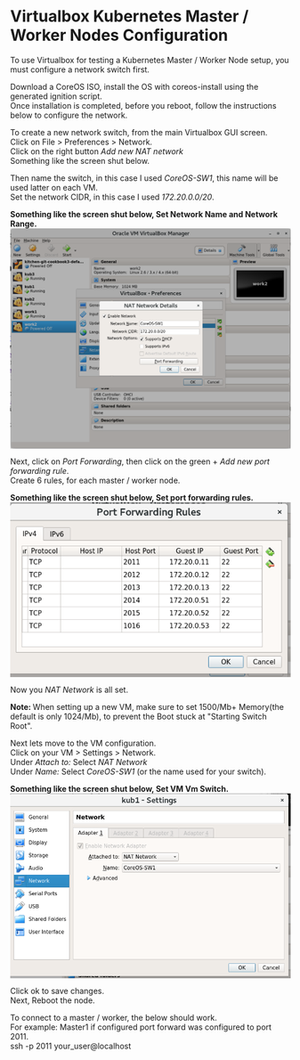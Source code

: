 <h1>Virtualbox Kubernetes Master / Worker Nodes Configuration</h1>

<p>To use Virtualbox for testing a Kubernetes Master / Worker Node setup, you must configure a network switch first.</p>

<p>Download a CoreOS ISO, install the OS with coreos-install using the generated ignition script.
<br>Once installation is completed, before you reboot, follow the instructions below to configure the network.</p>

<p>To create a new network switch, from the main Virtualbox GUI screen.
<br>Click on File > Preferences >  Network.
<br>Click on the right button <i>Add  new NAT network</i>
<br>Something like the screen shut below.</p>

<p>Then name the switch, in this case I used <i>CoreOS-SW1</i>, this name will be used latter on each VM.
<br>Set the network CIDR, in this case I used <i>172.20.0.0/20</i>.</p>

<p><b>Something like the screen shut below, Set Network Name and Network Range.</b>
<br><img src="vbox-setup1.png" alt="VBox Part1" align="middle" height="50%"></p>

<p>Next, click on <i>Port Forwarding</i>, then click on the green + <i>Add new port forwarding rule</i>.
<br>Create 6 rules, for each master / worker node.</p>
<p><b>Something like the screen shut below, Set port forwarding rules.</b> 
<br><img src="vbox-setup2.png" alt="VBox Part2" align="middle" height="50%"></p> 

<p>Now you <i>NAT Network</i> is all set.</p>

<b>Note: </b>When setting up a new VM, make sure to set 1500/Mb+ Memory(the default is only 1024/Mb), to prevent the Boot stuck at "Starting Switch Root".
<br>
<p>Next lets move to the VM configuration.
<br>Click on your VM > Settings > Network.
<br>Under <i>Attach to:</i> Select <i>NAT Network</i>
<br>Under <i>Name:</i> Select <i>CoreOS-SW1</i> (or the name used for your switch).</p>
<p><b>Something like the screen shut below, Set VM Vm Switch.</b> 
<br><img src="vbox-setup3.png" alt="VBox Part3" align="middle" height="50%"></p>
<p>Click ok to save changes.
<br>Next, Reboot the node.
<p>To connect to a master / worker, the below should work.
<br>For example: Master1 if configured port forward was configured to port 2011.
<br>ssh -p 2011 your_user@localhost</p>
